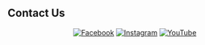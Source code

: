## Contact Us
<div align="center">
 <a href="https://www.facebook.com/syedshawaizali1100/"><img title="Facebook" src="https://img.shields.io/badge/Facebook-blue?style=for-the-badge&logo=facebook"></a>
<a href="https://www.instagram.com/its_shaz1100/"><img title="Instagram" src="https://img.shields.io/badge/INSTAGRAM-purple?style=for-the-badge&logo=instagram"></a>
<a href="https://www.youtube.com/@syedzada1100"><img title="YouTube" src="https://img.shields.io/badge/YOUTUBE-red?style=for-the-badge&logo=YouTube"></a>
</div>

 

